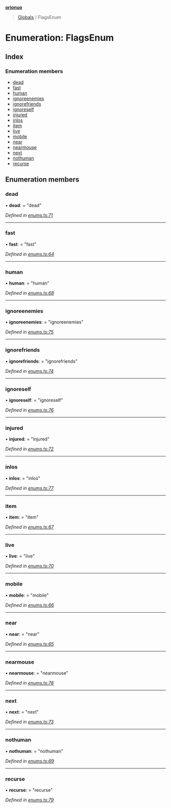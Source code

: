 **[orionuo](../README.md)**

> [Globals](../globals.md) / FlagsEnum

# Enumeration: FlagsEnum

## Index

### Enumeration members

* [dead](flagsenum.md#dead)
* [fast](flagsenum.md#fast)
* [human](flagsenum.md#human)
* [ignoreenemies](flagsenum.md#ignoreenemies)
* [ignorefriends](flagsenum.md#ignorefriends)
* [ignoreself](flagsenum.md#ignoreself)
* [injured](flagsenum.md#injured)
* [inlos](flagsenum.md#inlos)
* [item](flagsenum.md#item)
* [live](flagsenum.md#live)
* [mobile](flagsenum.md#mobile)
* [near](flagsenum.md#near)
* [nearmouse](flagsenum.md#nearmouse)
* [next](flagsenum.md#next)
* [nothuman](flagsenum.md#nothuman)
* [recurse](flagsenum.md#recurse)

## Enumeration members

### dead

•  **dead**:  = "dead"

*Defined in [enums.ts:71](https://github.com/msviha/orionuo/blob/8c76826/src/enums.ts#L71)*

___

### fast

•  **fast**:  = "fast"

*Defined in [enums.ts:64](https://github.com/msviha/orionuo/blob/8c76826/src/enums.ts#L64)*

___

### human

•  **human**:  = "human"

*Defined in [enums.ts:68](https://github.com/msviha/orionuo/blob/8c76826/src/enums.ts#L68)*

___

### ignoreenemies

•  **ignoreenemies**:  = "ignoreenemies"

*Defined in [enums.ts:75](https://github.com/msviha/orionuo/blob/8c76826/src/enums.ts#L75)*

___

### ignorefriends

•  **ignorefriends**:  = "ignorefriends"

*Defined in [enums.ts:74](https://github.com/msviha/orionuo/blob/8c76826/src/enums.ts#L74)*

___

### ignoreself

•  **ignoreself**:  = "ignoreself"

*Defined in [enums.ts:76](https://github.com/msviha/orionuo/blob/8c76826/src/enums.ts#L76)*

___

### injured

•  **injured**:  = "injured"

*Defined in [enums.ts:72](https://github.com/msviha/orionuo/blob/8c76826/src/enums.ts#L72)*

___

### inlos

•  **inlos**:  = "inlos"

*Defined in [enums.ts:77](https://github.com/msviha/orionuo/blob/8c76826/src/enums.ts#L77)*

___

### item

•  **item**:  = "item"

*Defined in [enums.ts:67](https://github.com/msviha/orionuo/blob/8c76826/src/enums.ts#L67)*

___

### live

•  **live**:  = "live"

*Defined in [enums.ts:70](https://github.com/msviha/orionuo/blob/8c76826/src/enums.ts#L70)*

___

### mobile

•  **mobile**:  = "mobile"

*Defined in [enums.ts:66](https://github.com/msviha/orionuo/blob/8c76826/src/enums.ts#L66)*

___

### near

•  **near**:  = "near"

*Defined in [enums.ts:65](https://github.com/msviha/orionuo/blob/8c76826/src/enums.ts#L65)*

___

### nearmouse

•  **nearmouse**:  = "nearmouse"

*Defined in [enums.ts:78](https://github.com/msviha/orionuo/blob/8c76826/src/enums.ts#L78)*

___

### next

•  **next**:  = "next"

*Defined in [enums.ts:73](https://github.com/msviha/orionuo/blob/8c76826/src/enums.ts#L73)*

___

### nothuman

•  **nothuman**:  = "nothuman"

*Defined in [enums.ts:69](https://github.com/msviha/orionuo/blob/8c76826/src/enums.ts#L69)*

___

### recurse

•  **recurse**:  = "recurse"

*Defined in [enums.ts:79](https://github.com/msviha/orionuo/blob/8c76826/src/enums.ts#L79)*
